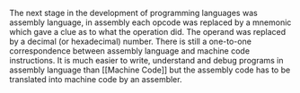 The next stage in the development of programming languages was assembly language, in assembly each opcode was replaced by a mnemonic which gave a clue as to what the operation did. The operand was replaced by a decimal (or hexadecimal) number. There is still a one-to-one correspondence between assembly language and machine code instructions. It is much easier to write, understand and debug programs in assembly language than [[Machine Code]] but the assembly code has to be translated into machine code by an assembler.